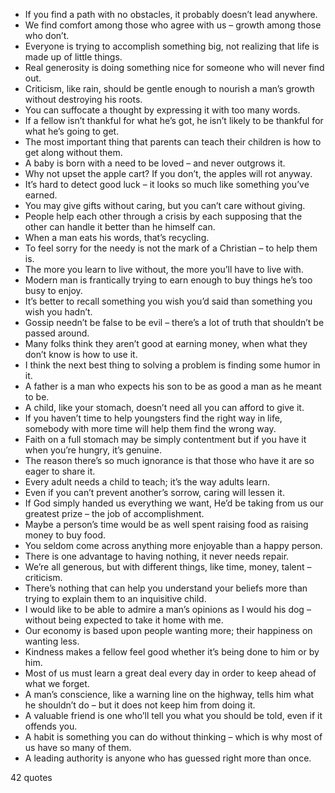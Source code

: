  - If you find a path with no obstacles, it probably doesn’t lead anywhere.
 - We find comfort among those who agree with us – growth among those who don’t.
 - Everyone is trying to accomplish something big, not realizing that life is made up of little things.
 - Real generosity is doing something nice for someone who will never find out.
 - Criticism, like rain, should be gentle enough to nourish a man’s growth without destroying his roots.
 - You can suffocate a thought by expressing it with too many words.
 - If a fellow isn’t thankful for what he’s got, he isn’t likely to be thankful for what he’s going to get.
 - The most important thing that parents can teach their children is how to get along without them.
 - A baby is born with a need to be loved – and never outgrows it.
 - Why not upset the apple cart? If you don’t, the apples will rot anyway.
 - It’s hard to detect good luck – it looks so much like something you’ve earned.
 - You may give gifts without caring, but you can’t care without giving.
 - People help each other through a crisis by each supposing that the other can handle it better than he himself can.
 - When a man eats his words, that’s recycling.
 - To feel sorry for the needy is not the mark of a Christian – to help them is.
 - The more you learn to live without, the more you’ll have to live with.
 - Modern man is frantically trying to earn enough to buy things he’s too busy to enjoy.
 - It’s better to recall something you wish you’d said than something you wish you hadn’t.
 - Gossip needn’t be false to be evil – there’s a lot of truth that shouldn’t be passed around.
 - Many folks think they aren’t good at earning money, when what they don’t know is how to use it.
 - I think the next best thing to solving a problem is finding some humor in it.
 - A father is a man who expects his son to be as good a man as he meant to be.
 - A child, like your stomach, doesn’t need all you can afford to give it.
 - If you haven’t time to help youngsters find the right way in life, somebody with more time will help them find the wrong way.
 - Faith on a full stomach may be simply contentment but if you have it when you’re hungry, it’s genuine.
 - The reason there’s so much ignorance is that those who have it are so eager to share it.
 - Every adult needs a child to teach; it’s the way adults learn.
 - Even if you can’t prevent another’s sorrow, caring will lessen it.
 - If God simply handed us everything we want, He’d be taking from us our greatest prize – the job of accomplishment.
 - Maybe a person’s time would be as well spent raising food as raising money to buy food.
 - You seldom come across anything more enjoyable than a happy person.
 - There is one advantage to having nothing, it never needs repair.
 - We’re all generous, but with different things, like time, money, talent – criticism.
 - There’s nothing that can help you understand your beliefs more than trying to explain them to an inquisitive child.
 - I would like to be able to admire a man’s opinions as I would his dog – without being expected to take it home with me.
 - Our economy is based upon people wanting more; their happiness on wanting less.
 - Kindness makes a fellow feel good whether it’s being done to him or by him.
 - Most of us must learn a great deal every day in order to keep ahead of what we forget.
 - A man’s conscience, like a warning line on the highway, tells him what he shouldn’t do – but it does not keep him from doing it.
 - A valuable friend is one who’ll tell you what you should be told, even if it offends you.
 - A habit is something you can do without thinking – which is why most of us have so many of them.
 - A leading authority is anyone who has guessed right more than once.

42 quotes